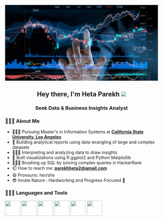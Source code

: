 <img src="images/data-analytics-bg.jpg" width="100%" height="250"> 
<h2 align="center">Hey there, I'm Heta Parekh <img src="https://raw.githubusercontent.com/MartinHeinz/MartinHeinz/master/wave.gif" width="5px"></h2>
<h3 align="center"> Seek Data & Business Insights Analyst </h3>
<!-- <img width="300" align="left" height="320" src="images/2.png" height="175px"/> -->

### 👩🏻‍💻 About Me

- 👩🏻‍🏫 Pursuing Master's in Information Systems at **[California State University, Los Angeles](https://www.calstatela.edu/)**
- 👯 Building analytical reports using data wrangling of large and complex datasets
- 👩🏻‍🎨 Interpreting and analyzing data to draw insights 
- 🌱 Built visualizations using R ggplot2 and Python Matplotlib
- 🦹🏻‍♀️ Brushing up SQL by solving complex queries in HackerRank
- 📫 How to reach me: **parekhheta2@gmail.com**
- 😄 Pronouns: her/she
- 😎 Innate Nature : Hardworking and Progress-Focused 🎯

### 👩🏻‍💻 Languages and Tools

<div id="languages">
<span><img src="https://img.icons8.com/color/240/000000/python.png" height="50" width="50" /></span>
<span><img src="https://img.icons8.com/color/96/000000/tableau-software.png"  height="50" width="50" /></span>
<span><img src="https://img.icons8.com/color/240/000000/git.png" height="50" width="50" /></span>
<span><img src="https://img.icons8.com/color/240/000000/oracle-logo.png" height="50" width="50" /></span>
<span><img src="https://img.icons8.com/color/240/000000/mysql-logo.png" height="50" width="50" /></span>
<span><img src="https://img.icons8.com/windows/128/000000/r-project.png" height="50" width="50" /></span/>
<span><img src="https://img.icons8.com/color/144/000000/hadoop-distributed-file-system.png" height="50" width="50 /></span/>
<span><img src="https://img.icons8.com/color/144/000000/oracle-logo.png" height="50" width="50 /></span/>
